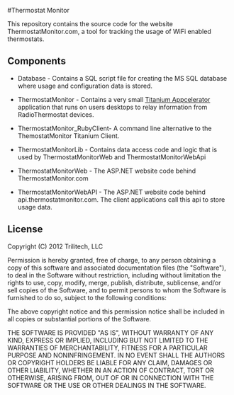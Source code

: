 ﻿#Thermostat Monitor

This repository contains the source code for the website ThermostatMonitor.com, a tool for tracking the usage of WiFi enabled thermostats.

## Components

* Database - Contains a SQL script file for creating the MS SQL database where usage and configuration data is stored.

* ThermostatMonitor - Contains a very small <a href="http://www.appcelerator.com/">Titanium Appcelerator</a> application that runs on users desktops to relay information from RadioThermostat devices.

* ThermostatMonitor_RubyClient- A command line alternative to the ThemostatMonitor Titanium Client.

* ThermostatMonitorLib - Contains data access code and logic that is used by ThermostatMonitorWeb and ThermostatMonitorWebApi

* ThermostatMonitorWeb - The ASP.NET website code behind ThermostatMonitor.com

* ThermostatMonitorWebAPI - The ASP.NET website code behind api.thermostatmonitor.com.  The client applications call this api to store usage data.

## License

Copyright (C) 2012 Trilitech, LLC

Permission is hereby granted, free of charge, to any person obtaining a copy of this software and associated documentation files (the "Software"), to deal in the Software without restriction, including without limitation the rights to use, copy, modify, merge, publish, distribute, sublicense, and/or sell copies of the Software, and to permit persons to whom the Software is furnished to do so, subject to the following conditions:

The above copyright notice and this permission notice shall be included in all copies or substantial portions of the Software.

THE SOFTWARE IS PROVIDED "AS IS", WITHOUT WARRANTY OF ANY KIND, EXPRESS OR IMPLIED, INCLUDING BUT NOT LIMITED TO THE WARRANTIES OF MERCHANTABILITY, FITNESS FOR A PARTICULAR PURPOSE AND NONINFRINGEMENT. IN NO EVENT SHALL THE AUTHORS OR COPYRIGHT HOLDERS BE LIABLE FOR ANY CLAIM, DAMAGES OR OTHER LIABILITY, WHETHER IN AN ACTION OF CONTRACT, TORT OR OTHERWISE, ARISING FROM, OUT OF OR IN CONNECTION WITH THE SOFTWARE OR THE USE OR OTHER DEALINGS IN THE SOFTWARE.